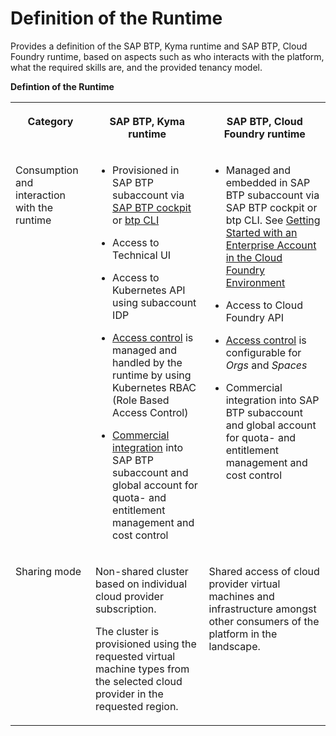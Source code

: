 <!-- loio5d87e41339d64dc3af4204ab67db12fc -->

# Definition of the Runtime

Provides a definition of the SAP BTP, Kyma runtime and SAP BTP, Cloud Foundry runtime, based on aspects such as who interacts with the platform, what the required skills are, and the provided tenancy model.

**Defintion of the Runtime**


<table>
<tr>
<th valign="top">

Category

</th>
<th valign="top">

SAP BTP, Kyma runtime

</th>
<th valign="top">

SAP BTP, Cloud Foundry runtime

</th>
</tr>
<tr>
<td valign="top">

Consumption and interaction with the runtime

</td>
<td valign="top">

-   Provisioned in SAP BTP subaccount via [SAP BTP cockpit](https://help.sap.com/docs/btp/sap-business-technology-platform/create-kyma-environment-instance?version=Cloud) or [btp CLI](https://blogs.sap.com/2022/02/24/creating-sap-btp-kyma-runtime-via-the-sap-btp-cli/)

-   Access to Technical UI
-   Access to Kubernetes API using subaccount IDP
-   [Access control](https://help.sap.com/docs/btp/sap-business-technology-platform/assign-roles-in-kyma-environment?version=Cloud) is managed and handled by the runtime by using Kubernetes RBAC \(Role Based Access Control\)
-   [Commercial integration](https://help.sap.com/docs/btp/sap-business-technology-platform/available-plans-in-kyma-environment?version=Cloud) into SAP BTP subaccount and global account for quota- and entitlement management and cost control



</td>
<td valign="top">

-   Managed and embedded in SAP BTP subaccount via SAP BTP cockpit or btp CLI. See [Getting Started with an Enterprise Account in the Cloud Foundry Environment](https://help.sap.com/docs/btp/sap-business-technology-platform/getting-started-with-enterprise-account-in-cloud-foundry-environment?version=Cloud)

-   Access to Cloud Foundry API
-   [Access control](https://help.sap.com/docs/btp/sap-business-technology-platform/about-user-management-in-cloud-foundry-environment?version=Cloud) is configurable for *Orgs* and *Spaces*
-   Commercial integration into SAP BTP subaccount and global account for quota- and entitlement management and cost control



</td>
</tr>
<tr>
<td valign="top">

Sharing mode

</td>
<td valign="top">

Non-shared cluster based on individual cloud provider subscription.

The cluster is provisioned using the requested virtual machine types from the selected cloud provider in the requested region.

</td>
<td valign="top">

Shared access of cloud provider virtual machines and infrastructure amongst other consumers of the platform in the landscape.

</td>
</tr>
</table>

